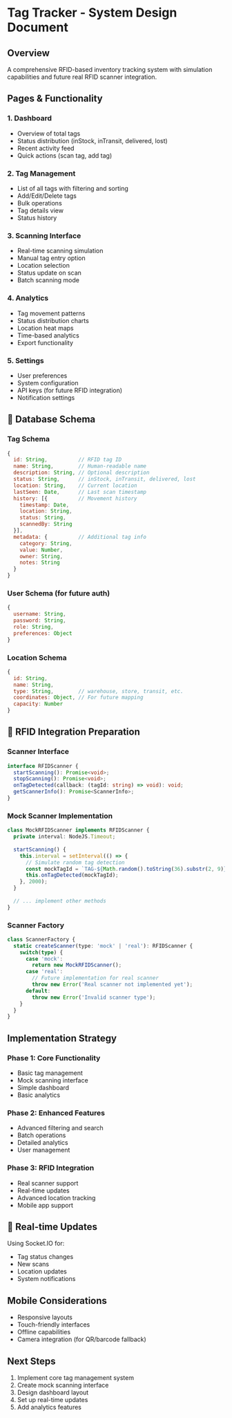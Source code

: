 # Tag Tracker - System Design Document

## Overview
A comprehensive RFID-based inventory tracking system with simulation capabilities and future real RFID scanner integration.

## Pages & Functionality

### 1. Dashboard
- Overview of total tags
- Status distribution (inStock, inTransit, delivered, lost)
- Recent activity feed
- Quick actions (scan tag, add tag)

### 2. Tag Management
- List of all tags with filtering and sorting
- Add/Edit/Delete tags
- Bulk operations
- Tag details view
- Status history

### 3. Scanning Interface
- Real-time scanning simulation
- Manual tag entry option
- Location selection
- Status update on scan
- Batch scanning mode

### 4. Analytics
- Tag movement patterns
- Status distribution charts
- Location heat maps
- Time-based analytics
- Export functionality

### 5. Settings
- User preferences
- System configuration
- API keys (for future RFID integration)
- Notification settings

## 💾 Database Schema

### Tag Schema
```javascript
{
  id: String,          // RFID tag ID
  name: String,        // Human-readable name
  description: String, // Optional description
  status: String,      // inStock, inTransit, delivered, lost
  location: String,    // Current location
  lastSeen: Date,      // Last scan timestamp
  history: [{          // Movement history
    timestamp: Date,
    location: String,
    status: String,
    scannedBy: String
  }],
  metadata: {          // Additional tag info
    category: String,
    value: Number,
    owner: String,
    notes: String
  }
}
```

### User Schema (for future auth)
```javascript
{
  username: String,
  password: String,
  role: String,
  preferences: Object
}
```

### Location Schema
```javascript
{
  id: String,
  name: String,
  type: String,        // warehouse, store, transit, etc.
  coordinates: Object, // For future mapping
  capacity: Number
}
```

## 🔌 RFID Integration Preparation

### Scanner Interface
```typescript
interface RFIDScanner {
  startScanning(): Promise<void>;
  stopScanning(): Promise<void>;
  onTagDetected(callback: (tagId: string) => void): void;
  getScannerInfo(): Promise<ScannerInfo>;
}
```

### Mock Scanner Implementation
```typescript
class MockRFIDScanner implements RFIDScanner {
  private interval: NodeJS.Timeout;
  
  startScanning() {
    this.interval = setInterval(() => {
      // Simulate random tag detection
      const mockTagId = `TAG-${Math.random().toString(36).substr(2, 9)}`;
      this.onTagDetected(mockTagId);
    }, 2000);
  }
  
  // ... implement other methods
}
```

### Scanner Factory
```typescript
class ScannerFactory {
  static createScanner(type: 'mock' | 'real'): RFIDScanner {
    switch(type) {
      case 'mock':
        return new MockRFIDScanner();
      case 'real':
        // Future implementation for real scanner
        throw new Error('Real scanner not implemented yet');
      default:
        throw new Error('Invalid scanner type');
    }
  }
}
```

## Implementation Strategy

### Phase 1: Core Functionality
- Basic tag management
- Mock scanning interface
- Simple dashboard
- Basic analytics

### Phase 2: Enhanced Features
- Advanced filtering and search
- Batch operations
- Detailed analytics
- User management

### Phase 3: RFID Integration
- Real scanner support
- Real-time updates
- Advanced location tracking
- Mobile app support

## 🔄 Real-time Updates
Using Socket.IO for:
- Tag status changes
- New scans
- Location updates
- System notifications

## Mobile Considerations
- Responsive layouts
- Touch-friendly interfaces
- Offline capabilities
- Camera integration (for QR/barcode fallback)

## Next Steps
1. Implement core tag management system
2. Create mock scanning interface
3. Design dashboard layout
4. Set up real-time updates
5. Add analytics features 